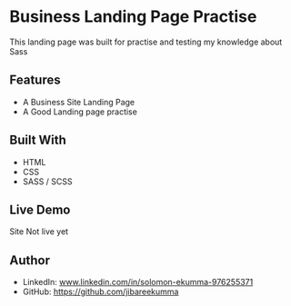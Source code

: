 # Business Landing Page Practise

This landing page was built for practise and testing my knowledge about Sass

## Features
- A Business Site Landing Page
- A Good Landing page practise

## Built With
- HTML
- CSS
- SASS / SCSS

## Live Demo
Site Not live yet

## Author
- LinkedIn: www.linkedin.com/in/solomon-ekumma-976255371
- GitHub:   https://github.com/jibareekumma
